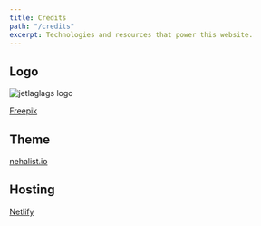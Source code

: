 ```yaml
---
title: Credits
path: "/credits"
excerpt: Technologies and resources that power this website.
---
```


## Logo

![jetlaglags logo](https://jetlaglabs.github.io/assets/logo/jetlaglabs/favicon_io/apple-touch-icon.png)

[Freepik](https://iconscout.com/icon/jupiter-1841572)

## Theme

[nehalist.io](https://nehalist.io/)

## Hosting

[Netlify](https://netlify.com)